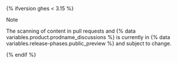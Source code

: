 {% ifversion ghes < 3.15 %}

> [!NOTE]
> The scanning of content in pull requests and {% data variables.product.prodname_discussions %} is currently in {% data variables.release-phases.public_preview %} and subject to change.

{% endif %}

